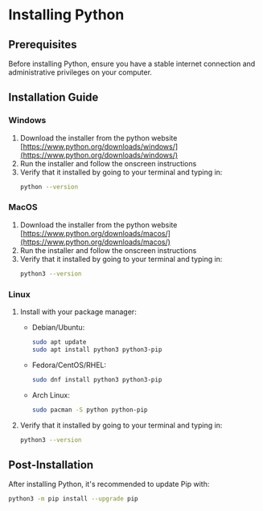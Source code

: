 ﻿# Installing Python

## Prerequisites

Before installing Python, ensure you have a stable internet connection and administrative privileges on your computer.

## Installation Guide

### Windows

1. Download the installer from the python website [https://www.python.org/downloads/windows/](https://www.python.org/downloads/windows/)
2. Run the installer and follow the onscreen instructions
3. Verify that it installed by going to your terminal and typing in:
    ```bash
    python --version
    ```

### MacOS
1. Download the installer from the python website [https://www.python.org/downloads/macos/](https://www.python.org/downloads/macos/)
2. Run the installer and follow the onscreen instructions
3. Verify that it installed by going to your terminal and typing in:
    ```bash
    python3 --version
    ```

### Linux

1. Install with your package manager:
   - Debian/Ubuntu:
        ```bash
        sudo apt update
        sudo apt install python3 python3-pip
        ```

   - Fedora/CentOS/RHEL:
        ```bash
        sudo dnf install python3 python3-pip
        ```

   - Arch Linux:
       ```bash
       sudo pacman -S python python-pip
       ```
2. Verify that it installed by going to your terminal and typing in:
    ```bash
    python3 --version
    ```

## Post-Installation

After installing Python, it's recommended to update Pip with:
```bash
python3 -m pip install --upgrade pip
```